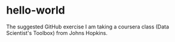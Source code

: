 # hello-world
The suggested GitHub exercise
I am taking a coursera class (Data Scientist's Toolbox) from Johns Hopkins.
